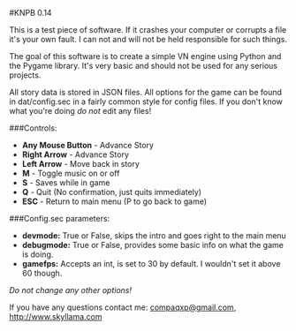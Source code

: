 #KNPB 0.14

This is a test piece of software. If it crashes your computer or corrupts a file
it's your own fault. I can not and will not be held responsible for such things.

The goal of this software is to create a simple VN engine using Python and the
Pygame library. It's very basic and should not be used for any serious projects.

All story data is stored in JSON files. All options for 
the game can be found in dat/config.sec in a fairly common style for config 
files. If you don't know what you're doing *do not* edit any files! 

###Controls:

* **Any Mouse Button** - Advance Story
* **Right Arrow** - Advance Story
* **Left Arrow** - Move back in story
* **M** - Toggle music on or off
* **S** - Saves while in game
* **Q** - Quit (No confirmation, just quits immediately)
* **ESC** - Return to main menu (P to go back to game)


###Config.sec parameters:

* **devmode:** True or False, skips the intro and goes right to the main menu
* **debugmode:** True or False, provides some basic info on what the game is doing.
* **gamefps:** Accepts an int, is set to 30 by default. I wouldn't set it above 60 though.

*Do not change any other options!*

If you have any questions contact me: compaqxp@gmail.com, http://www.skyllama.com
